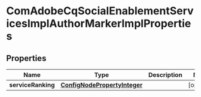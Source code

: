 

# ComAdobeCqSocialEnablementServicesImplAuthorMarkerImplProperties

## Properties

Name | Type | Description | Notes
------------ | ------------- | ------------- | -------------
**serviceRanking** | [**ConfigNodePropertyInteger**](ConfigNodePropertyInteger.md) |  |  [optional]



